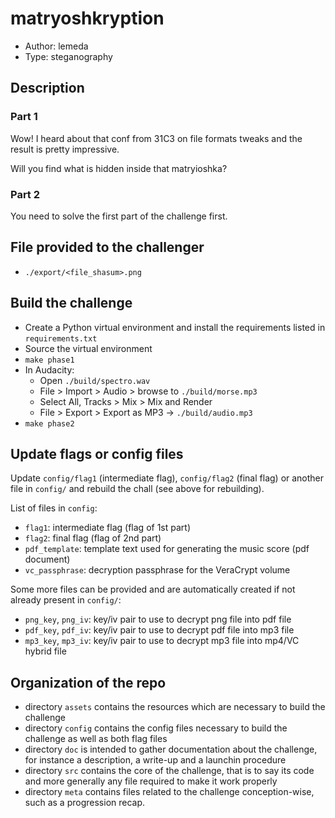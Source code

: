 # matryoshkryption
* Author: lemeda
* Type: steganography

## Description

### Part 1
Wow! I heard about that conf from 31C3 on file formats tweaks and the result is pretty impressive.

Will you find what is hidden inside that matryioshka?


### Part 2
You need to solve the first part of the challenge first.


## File provided to the challenger
* `./export/<file_shasum>.png`


## Build the challenge
* Create a Python virtual environment and install the requirements listed in `requirements.txt`
* Source the virtual environment
* `make phase1`
* In Audacity:
    * Open `./build/spectro.wav`
    * File > Import > Audio > browse to `./build/morse.mp3`
    * Select All, Tracks > Mix > Mix and Render
    * File > Export > Export as MP3 → `./build/audio.mp3`
* `make phase2`

## Update flags or config files
Update `config/flag1` (intermediate flag), `config/flag2` (final flag) or another file in `config/` and rebuild the chall (see above for rebuilding).

List of files in `config`:
* `flag1`: intermediate flag (flag of 1st part)
* `flag2`: final flag (flag of 2nd part)
* `pdf_template`: template text used for generating the music score (pdf document)
* `vc_passphrase`: decryption passphrase for the VeraCrypt volume

Some more files can be provided and are automatically created if not already present in `config/`:
* `png_key`, `png_iv`: key/iv pair to use to decrypt png file into pdf file
* `pdf_key`, `pdf_iv`: key/iv pair to use to decrypt pdf file into mp3 file
* `mp3_key`, `mp3_iv`: key/iv pair to use to decrypt mp3 file into mp4/VC hybrid file


## Organization of the repo

* directory `assets` contains the resources which are necessary to build the
    challenge
* directory `config` contains the config files necessary to build the challenge
    as well as both flag files
* directory `doc` is intended to gather documentation about the challenge,
    for instance a description, a write-up and a launchin procedure
* directory `src` contains the core of the challenge, that is to say its
    code and more generally any file required to make it work properly
* directory `meta` contains files related to the challenge conception-wise,
    such as a progression recap.
